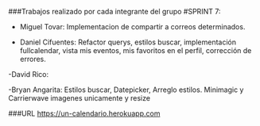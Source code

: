 ###Trabajos realizado por cada integrante del grupo #SPRINT 7:

- Miguel Tovar: Implementacion de compartir a correos determinados.
            
- Daniel Cifuentes: Refactor querys, estilos buscar, implementación fullcalendar, vista mis eventos, mis favoritos en el perfil, corrección de errores.   

-David Rico:

-Bryan Angarita: Estilos buscar, Datepicker, Arreglo estilos. Minimagic y Carrierwave imagenes unicamente y resize



###URL
https://un-calendario.herokuapp.com
